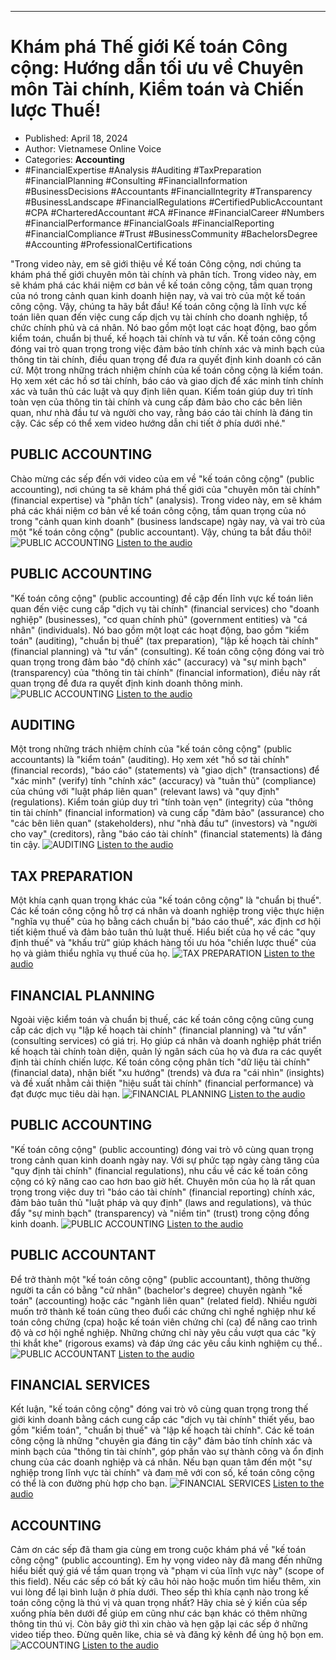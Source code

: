 
---

# Khám phá Thế giới Kế toán Công cộng: Hướng dẫn tối ưu về Chuyên môn Tài chính, Kiểm toán và Chiến lược Thuế!

- Published: April 18, 2024
- Author: Vietnamese Online Voice
- Categories: **Accounting**
- #FinancialExpertise #Analysis #Auditing #TaxPreparation #FinancialPlanning #Consulting #FinancialInformation #BusinessDecisions #Accountants #FinancialIntegrity #Transparency #BusinessLandscape #FinancialRegulations #CertifiedPublicAccountant #CPA #CharteredAccountant #CA #Finance #FinancialCareer #Numbers #FinancialPerformance #FinancialGoals #FinancialReporting #FinancialCompliance #Trust #BusinessCommunity #BachelorsDegree #Accounting #ProfessionalCertifications

"Trong video này, em sẽ giới thiệu về Kế toán Công cộng, nơi chúng ta khám phá thế giới chuyên môn tài chính và phân tích. Trong video này, em sẽ khám phá các khái niệm cơ bản về kế toán công cộng, tầm quan trọng của nó trong cảnh quan kinh doanh hiện nay, và vai trò của một kế toán công cộng. Vậy, chúng ta hãy bắt đầu! Kế toán công cộng là lĩnh vực kế toán liên quan đến việc cung cấp dịch vụ tài chính cho doanh nghiệp, tổ chức chính phủ và cá nhân. Nó bao gồm một loạt các hoạt động, bao gồm kiểm toán, chuẩn bị thuế, kế hoạch tài chính và tư vấn. Kế toán công cộng đóng vai trò quan trọng trong việc đảm bảo tính chính xác và minh bạch của thông tin tài chính, điều quan trọng để đưa ra quyết định kinh doanh có căn cứ. Một trong những trách nhiệm chính của kế toán công cộng là kiểm toán. Họ xem xét các hồ sơ tài chính, báo cáo và giao dịch để xác minh tính chính xác và tuân thủ các luật và quy định liên quan. Kiểm toán giúp duy trì tính toàn vẹn của thông tin tài chính và cung cấp đảm bảo cho các bên liên quan, như nhà đầu tư và người cho vay, rằng báo cáo tài chính là đáng tin cậy. Các sếp có thể xem video hướng dẫn chi tiết ở phía dưới nhé."


## PUBLIC ACCOUNTING

Chào mừng các sếp đến với video của em về "kế toán công cộng" (public accounting), nơi chúng ta sẽ khám phá thế giới của "chuyên môn tài chính" (financial expertise) và "phân tích" (analysis). Trong video này, em sẽ khám phá các khái niệm cơ bản về kế toán công cộng, tầm quan trọng của nó trong "cảnh quan kinh doanh" (business landscape) ngày nay, và vai trò của một "kế toán công cộng" (public accountant). Vậy, chúng ta bắt đầu thôi!
![PUBLIC ACCOUNTING](https://http-archiver-apis-production-80.schnworks.com/storage/images/transitions/2024-04-18/transition-53385005671-Montserrat-Thin-880E4F.jpg)
[Listen to the audio](https://http-archiver-apis-production-80.schnworks.com/storage/audio/file-2247520458.mp3)



## PUBLIC ACCOUNTING

"Kế toán công cộng" (public accounting) đề cập đến lĩnh vực kế toán liên quan đến việc cung cấp "dịch vụ tài chính" (financial services) cho "doanh nghiệp" (businesses), "cơ quan chính phủ" (government entities) và "cá nhân" (individuals). Nó bao gồm một loạt các hoạt động, bao gồm "kiểm toán" (auditing), "chuẩn bị thuế" (tax preparation), "lập kế hoạch tài chính" (financial planning) và "tư vấn" (consulting). Kế toán công cộng đóng vai trò quan trọng trong đảm bảo "độ chính xác" (accuracy) và "sự minh bạch" (transparency) của "thông tin tài chính" (financial information), điều này rất quan trọng để đưa ra quyết định kinh doanh thông minh.
![PUBLIC ACCOUNTING](https://http-archiver-apis-production-80.schnworks.com/storage/images/transitions/2024-04-18/transition-20828302445-Montserrat-Regular-283593.jpg)
[Listen to the audio](https://http-archiver-apis-production-80.schnworks.com/storage/audio/file-26741161966.mp3)



## AUDITING

Một trong những trách nhiệm chính của "kế toán công cộng" (public accountants) là "kiểm toán" (auditing). Họ xem xét "hồ sơ tài chính" (financial records), "báo cáo" (statements) và "giao dịch" (transactions) để "xác minh" (verify) tính "chính xác" (accuracy) và "tuân thủ" (compliance) của chúng với "luật pháp liên quan" (relevant laws) và "quy định" (regulations). Kiểm toán giúp duy trì "tính toàn vẹn" (integrity) của "thông tin tài chính" (financial information) và cung cấp "đảm bảo" (assurance) cho "các bên liên quan" (stakeholders), như "nhà đầu tư" (investors) và "người cho vay" (creditors), rằng "báo cáo tài chính" (financial statements) là đáng tin cậy.
![AUDITING](https://http-archiver-apis-production-80.schnworks.com/storage/images/transitions/2024-04-18/transition-21641353111-Montserrat-Thin-9C27B0.jpg)
[Listen to the audio](https://http-archiver-apis-production-80.schnworks.com/storage/audio/file-19270096468.mp3)



## TAX PREPARATION

Một khía cạnh quan trọng khác của "kế toán công cộng" là "chuẩn bị thuế". Các kế toán công cộng hỗ trợ cá nhân và doanh nghiệp trong việc thực hiện "nghĩa vụ thuế" của họ bằng cách chuẩn bị "báo cáo thuế", xác định cơ hội tiết kiệm thuế và đảm bảo tuân thủ luật thuế. Hiểu biết của họ về các "quy định thuế" và "khấu trừ" giúp khách hàng tối ưu hóa "chiến lược thuế" của họ và giảm thiểu nghĩa vụ thuế của họ.
![TAX PREPARATION](https://http-archiver-apis-production-80.schnworks.com/storage/images/transitions/2024-04-18/transition--27926046870-Montserrat-ExtraBold-1A237E.jpg)
[Listen to the audio](https://http-archiver-apis-production-80.schnworks.com/storage/audio/file-37706590488.mp3)



## FINANCIAL PLANNING

Ngoài việc kiểm toán và chuẩn bị thuế, các kế toán công cộng cũng cung cấp các dịch vụ "lập kế hoạch tài chính" (financial planning) và "tư vấn" (consulting services) có giá trị. Họ giúp cá nhân và doanh nghiệp phát triển kế hoạch tài chính toàn diện, quản lý ngân sách của họ và đưa ra các quyết định tài chính chiến lược. Kế toán công cộng phân tích "dữ liệu tài chính" (financial data), nhận biết "xu hướng" (trends) và đưa ra "cái nhìn" (insights) và đề xuất nhằm cải thiện "hiệu suất tài chính" (financial performance) và đạt được mục tiêu dài hạn.
![FINANCIAL PLANNING](https://http-archiver-apis-production-80.schnworks.com/storage/images/transitions/2024-04-18/transition--14804916349-Montserrat-SemiBold-004895.jpg)
[Listen to the audio](https://http-archiver-apis-production-80.schnworks.com/storage/audio/file-19898243361.mp3)



## PUBLIC ACCOUNTING

"Kế toán công cộng" (public accounting) đóng vai trò vô cùng quan trọng trong cảnh quan kinh doanh ngày nay. Với sự phức tạp ngày càng tăng của "quy định tài chính" (financial regulations), nhu cầu về các kế toán công cộng có kỹ năng cao cao hơn bao giờ hết. Chuyên môn của họ là rất quan trọng trong việc duy trì "báo cáo tài chính" (financial reporting) chính xác, đảm bảo tuân thủ "luật pháp và quy định" (laws and regulations), và thúc đẩy "sự minh bạch" (transparency) và "niềm tin" (trust) trong cộng đồng kinh doanh.
![PUBLIC ACCOUNTING](https://http-archiver-apis-production-80.schnworks.com/storage/images/transitions/2024-04-18/transition-32354139619-Montserrat-Medium-880E4F.jpg)
[Listen to the audio](https://http-archiver-apis-production-80.schnworks.com/storage/audio/file-5076730458.mp3)



## PUBLIC ACCOUNTANT

Để trở thành một "kế toán công cộng" (public accountant), thông thường người ta cần có bằng "cử nhân" (bachelor's degree) chuyên ngành "kế toán" (accounting) hoặc các "ngành liên quan" (related field). Nhiều người muốn trở thành kế toán cũng theo đuổi các chứng chỉ nghề nghiệp như kế toán công chứng (cpa) hoặc kế toán viên chứng chỉ (ca) để nâng cao trình độ và cơ hội nghề nghiệp. Những chứng chỉ này yêu cầu vượt qua các "kỳ thi khắt khe" (rigorous exams) và đáp ứng các yêu cầu kinh nghiệm cụ thể..
![PUBLIC ACCOUNTANT](https://http-archiver-apis-production-80.schnworks.com/storage/images/transitions/2024-04-18/transition-3163043176-Montserrat-Medium-9C27B0.jpg)
[Listen to the audio](https://http-archiver-apis-production-80.schnworks.com/storage/audio/file-15005095353.mp3)



## FINANCIAL SERVICES

Kết luận, "kế toán công cộng" đóng vai trò vô cùng quan trọng trong thế giới kinh doanh bằng cách cung cấp các "dịch vụ tài chính" thiết yếu, bao gồm "kiểm toán", "chuẩn bị thuế" và "lập kế hoạch tài chính". Các kế toán công cộng là những "chuyên gia đáng tin cậy" đảm bảo tính chính xác và minh bạch của "thông tin tài chính", góp phần vào sự thành công và ổn định chung của các doanh nghiệp và cá nhân. Nếu bạn quan tâm đến một "sự nghiệp trong lĩnh vực tài chính" và đam mê với con số, kế toán công cộng có thể là con đường phù hợp cho bạn.
![FINANCIAL SERVICES](https://http-archiver-apis-production-80.schnworks.com/storage/images/transitions/2024-04-18/transition--40359294468-Montserrat-Black-4A148C.jpg)
[Listen to the audio](https://http-archiver-apis-production-80.schnworks.com/storage/audio/file-5433924322.mp3)



## ACCOUNTING

Cảm ơn các sếp đã tham gia cùng em trong cuộc khám phá về "kế toán công cộng" (public accounting). Em hy vọng video này đã mang đến những hiểu biết quý giá về tầm quan trọng và "phạm vi của lĩnh vực này" (scope of this field). Nếu các sếp có bất kỳ câu hỏi nào hoặc muốn tìm hiểu thêm, xin vui lòng để lại bình luận ở phía dưới. Theo sếp thì khía cạnh nào trong kế toán công cộng là thú vị và quan trọng nhất? Hãy chia sẻ ý kiến của sếp xuống phía bên dưới để giúp em cũng như các bạn khác có thêm những thông tin thú vị. Còn bây giờ thì xin chào và hẹn gặp lại các sếp ở những video tiếp theo. Đừng quên like, chia sẻ và đăng ký kênh để ủng hộ bọn em.
![ACCOUNTING](https://http-archiver-apis-production-80.schnworks.com/storage/images/transitions/2024-04-18/transition-959209698-Montserrat-ExtraBold-303F9F.jpg)
[Listen to the audio](https://http-archiver-apis-production-80.schnworks.com/storage/audio/file-24660303960.mp3)

